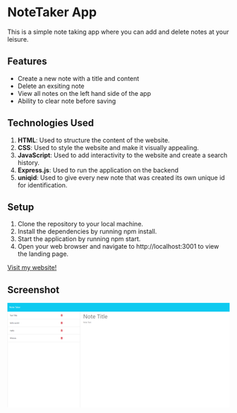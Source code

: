 # NoteTaker App

This is a simple note taking app where you can add and delete notes at your leisure.

## Features

- Create a new note with a title and content
- Delete an exsiting note
- View all notes on the left hand side of the app
- Ability to clear note before saving

## Technologies Used

1. **HTML**: Used to structure the content of the website.
2. **CSS**: Used to style the website and make it visually appealing.
3.  **JavaScript**: Used to add interactivity to the website and create a search history.
4.  **Express.js**: Used to run the application on the backend
5.  **uniqid**: Used to give every new note that was created its own unique id for identification.

## Setup

1. Clone the repository to your local machine.
2. Install the dependencies by running npm install.
3. Start the application by running npm start.
4. Open your web browser and navigate to http://localhost:3001 to view the landing page.


[Visit my website!](https://basic-note-taker-app-d6f9f0df59b0.herokuapp.com)

## Screenshot
![Screenshot of my website](/NoteTakerScreenshot.png)


